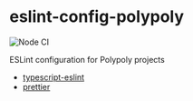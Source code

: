 # eslint-config-polypoly

![Node CI](https://github.com/polypoly-eu/eslint-config-polypoly/workflows/Node%20CI/badge.svg)

ESLint configuration for Polypoly projects

* [typescript-eslint](https://github.com/typescript-eslint/typescript-eslint)
* [prettier](https://prettier.io/)
